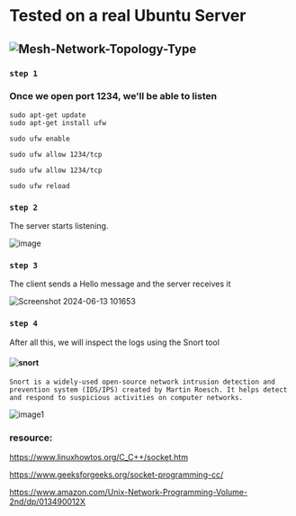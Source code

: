 # Tested on a real Ubuntu Server

## ![Mesh-Network-Topology-Type](https://github.com/rootAHMED/Socket-Network/assets/102583986/c1f8f488-0ace-44bc-87be-56f7c3228a21)

### `step 1`
### Once we open port 1234, we'll be able to listen
```
sudo apt-get update
sudo apt-get install ufw
```
```
sudo ufw enable
```
```
sudo ufw allow 1234/tcp
```
```
sudo ufw allow 1234/tcp
```
```
sudo ufw reload
```

### ` step 2 `

The server starts listening.

![image](https://github.com/rootAHMED/Socket-Network/assets/102583986/c7de3957-4d95-4098-aa46-6679f0e412fb)


### ` step 3 `

The client sends a Hello message and the server receives it

![Screenshot 2024-06-13 101653](https://github.com/rootAHMED/Socket-Network/assets/102583986/3eccc4b1-fa6c-4ee7-ad40-de73e83ee0a6)


### `step 4`

After all this, we will inspect the logs using the Snort tool
#### ![snort](https://github.com/rootAHMED/Socket-Network/assets/102583986/ec8afbde-55bb-4478-a2e0-907486680b72)

``Snort is a widely-used open-source network intrusion detection and prevention system (IDS/IPS) created by Martin Roesch. It helps detect and respond to suspicious activities on computer networks.``

![image1](https://github.com/rootAHMED/Socket-Network/assets/102583986/d17f2f61-6e92-4dfa-8a03-3fae3d7556cf)

### resource:
https://www.linuxhowtos.org/C_C++/socket.htm

https://www.geeksforgeeks.org/socket-programming-cc/

https://www.amazon.com/Unix-Network-Programming-Volume-2nd/dp/013490012X
